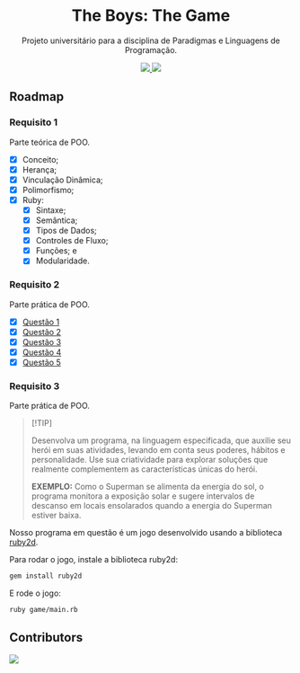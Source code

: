 <div align="center">
      
# The Boys: The Game

Projeto universitário para a disciplina de Paradigmas e Linguagens de Programação.

<a title="Discord" href="https://discord.gg/674gpDQUVq">
  <img src="https://img.shields.io/discord/809528329337962516?style=flat-square&label=discord&color=7289da&logo=discord&logoColor=white" />
</a>
<a title="Discord" href="https://discord.gg/VFW4hf6R">
  <img src="https://img.shields.io/discord/1079886326104604802?style=flat-square&label=discord&color=7289da&logo=discord&logoColor=white" />
</a>

</div>

## Roadmap

### Requisito 1

Parte teórica de POO.

- [x] Conceito;
- [x] Herança;
- [x] Vinculação Dinâmica;
- [x] Polimorfismo;
- [x] Ruby:
  - [x] Sintaxe;
  - [x] Semântica;
  - [x] Tipos de Dados;
  - [x] Controles de Fluxo;
  - [x] Funções; e
  - [x] Modularidade.

### Requisito 2

Parte prática de POO.

- [x] [Questão 1](questions/question_1.rb)
- [x] [Questão 2](questions/question_2.rb)
- [x] [Questão 3](questions/question_3.rb)
- [x] [Questão 4](questions/question_4.rb)
- [x] [Questão 5](questions/question_5.rb)

### Requisito 3

Parte prática de POO.

> \[!TIP]
>
> Desenvolva um programa, na linguagem especificada, que auxilie seu herói em suas atividades, levando em conta seus poderes, hábitos e personalidade. Use sua criatividade para explorar soluções que realmente complementem as características únicas do herói.
> 
> **EXEMPLO:**
> Como о Superman se alimenta da energia do sol, o programa monitora a exposição solar e sugere intervalos de descanso em locais ensolarados quando a energia do Superman estiver baixa.

Nosso programa em questão é um jogo desenvolvido usando a biblioteca [ruby2d](https://www.ruby2d.com/).

Para rodar o jogo, instale a biblioteca ruby2d:

```bash
gem install ruby2d
```

E rode o jogo:

```bash
ruby game/main.rb
```

## Contributors

<a href="https://github.com/bdlukaa/the-boys-game/graphs/contributors">
  <img src="https://contrib.rocks/image?repo=bdlukaa/the-boys-game" />
</a>
